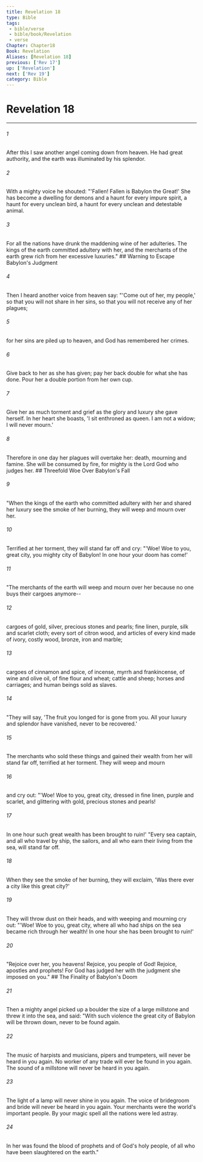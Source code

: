 ```yaml
---
title: Revelation 18
type: Bible
tags:
 - bible/verse
 - bible/book/Revelation
 - verse
Chapter: Chapter18
Book: Revelation
Aliases: [Revelation 18]
previous: ['Rev 17']
up: ['Revelation']
next: ['Rev 19']
category: Bible
---
```

# Revelation 18

***


###### 1 
After this I saw another angel coming down from heaven. He had great authority, and the earth was illuminated by his splendor. 

###### 2 
With a mighty voice he shouted: "'Fallen! Fallen is Babylon the Great!' She has become a dwelling for demons and a haunt for every impure spirit, a haunt for every unclean bird, a haunt for every unclean and detestable animal. 

###### 3 
For all the nations have drunk the maddening wine of her adulteries. The kings of the earth committed adultery with her, and the merchants of the earth grew rich from her excessive luxuries." ## Warning to Escape Babylon's Judgment 

###### 4 
Then I heard another voice from heaven say: "'Come out of her, my people,' so that you will not share in her sins, so that you will not receive any of her plagues; 

###### 5 
for her sins are piled up to heaven, and God has remembered her crimes. 

###### 6 
Give back to her as she has given; pay her back double for what she has done. Pour her a double portion from her own cup. 

###### 7 
Give her as much torment and grief as the glory and luxury she gave herself. In her heart she boasts, 'I sit enthroned as queen. I am not a widow; I will never mourn.' 

###### 8 
Therefore in one day her plagues will overtake her: death, mourning and famine. She will be consumed by fire, for mighty is the Lord God who judges her. ## Threefold Woe Over Babylon's Fall 

###### 9 
"When the kings of the earth who committed adultery with her and shared her luxury see the smoke of her burning, they will weep and mourn over her. 

###### 10 
Terrified at her torment, they will stand far off and cry: "'Woe! Woe to you, great city, you mighty city of Babylon! In one hour your doom has come!' 

###### 11 
"The merchants of the earth will weep and mourn over her because no one buys their cargoes anymore-- 

###### 12 
cargoes of gold, silver, precious stones and pearls; fine linen, purple, silk and scarlet cloth; every sort of citron wood, and articles of every kind made of ivory, costly wood, bronze, iron and marble; 

###### 13 
cargoes of cinnamon and spice, of incense, myrrh and frankincense, of wine and olive oil, of fine flour and wheat; cattle and sheep; horses and carriages; and human beings sold as slaves. 

###### 14 
"They will say, 'The fruit you longed for is gone from you. All your luxury and splendor have vanished, never to be recovered.' 

###### 15 
The merchants who sold these things and gained their wealth from her will stand far off, terrified at her torment. They will weep and mourn 

###### 16 
and cry out: "'Woe! Woe to you, great city, dressed in fine linen, purple and scarlet, and glittering with gold, precious stones and pearls! 

###### 17 
In one hour such great wealth has been brought to ruin!' "Every sea captain, and all who travel by ship, the sailors, and all who earn their living from the sea, will stand far off. 

###### 18 
When they see the smoke of her burning, they will exclaim, 'Was there ever a city like this great city?' 

###### 19 
They will throw dust on their heads, and with weeping and mourning cry out: "'Woe! Woe to you, great city, where all who had ships on the sea became rich through her wealth! In one hour she has been brought to ruin!' 

###### 20 
"Rejoice over her, you heavens! Rejoice, you people of God! Rejoice, apostles and prophets! For God has judged her with the judgment she imposed on you." ## The Finality of Babylon's Doom 

###### 21 
Then a mighty angel picked up a boulder the size of a large millstone and threw it into the sea, and said: "With such violence the great city of Babylon will be thrown down, never to be found again. 

###### 22 
The music of harpists and musicians, pipers and trumpeters, will never be heard in you again. No worker of any trade will ever be found in you again. The sound of a millstone will never be heard in you again. 

###### 23 
The light of a lamp will never shine in you again. The voice of bridegroom and bride will never be heard in you again. Your merchants were the world's important people. By your magic spell all the nations were led astray. 

###### 24 
In her was found the blood of prophets and of God's holy people, of all who have been slaughtered on the earth." 
